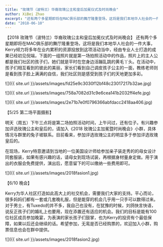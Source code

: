 ```yaml
---
title: "玫瑰节（波特兰）华裔玫瑰公主和皇后加冕仪式及时尚晚会"
author: XiBei Zhao
excerpt: "还有两个多星期即将在MAC俱乐部的舞厅隆重登场，这将是我们本地华人社会的一件大事，Kerry倾力将多年在业内累积的资源投放到这项活动当中，经由专业人士打造的成果已经初见倪端，下面的一组照片就是第一场拍照活动中的作品，照片上的主人公都是我们社区的孩子们，她们就是平时在您身边活蹦乱跳的黄毛丫头。在活动中，孩子们相互看到的彼此的美丽，家长们看到自己调皮孩子公主的一面，教练老师则是看到孩子脸上满满的自信，我们社区则是感受到孩子们的天地更加多彩。"
date: "2018-06-10"
---
```


【2018 玫瑰节（波特兰）华裔玫瑰公主和皇后加冕仪式及时尚晚会】 还有两个多星期即将在MAC俱乐部的舞厅隆重登场，这将是我们本地华人社会的一件大事，Kerry倾力将多年在业内累积的资源投放到这项活动当中，经由专业人士打造的成果已经初见倪端，下面的一组照片就是第一场拍照活动中的作品，照片上的主人公都是我们社区的孩子们，她们就是平时在您身边活蹦乱跳的黄毛丫头。在活动中，孩子们相互看到的彼此的美丽，家长们看到自己调皮孩子公主的一面，教练老师则是看到孩子脸上满满的自信，我们社区则是感受到孩子们的天地更加多彩。

![]({{ site.url }}/assets/images/fd25e9c3030f12bf48c23017217b32ae.jpg)

![]({{ site.url }}/assets/images/758a7082d31c9e6cea141b2032ff4efe.jpg)

![]({{ site.url }}/assets/images/2e71b7e0f0796366abfdacc2418aa406.jpg)

【5/25 第二场平面摄影】

明天（周五）下午三点将是第二场拍照活动时间，上午问过，还有位子。有兴趣参加评选玫瑰公主和皇后的，请加入《2018 玫瑰公主加冕暨时尚晚会》小群，具体情况与群里的兔子坡联系。目前看来，参加评选玫瑰公主的明显多于参加评选玫瑰皇后的。

在现场，Kerry特意邀请到当地的一位美国设计师给参加亲子装走秀的的母女设计同套服装，如果有感兴趣的话，请母女到现场试装，再根据身材量身定做。用于演出的衣服会免费提供，演出后，愿意留下的可以缴纳一些费用即可。

![]({{ site.url }}/assets/images/2018fasion1.jpg)

【6/10 晚会】

Kerry为华人社区打造如此高大上的社交机会，需要我们大家的支持。平心而论，很多妈妈们都有一套或几套晚礼服，但是能穿的机会几乎用一只手可以数得过来。对于男士，有Tuxedo的并不多，我自己也没有，在犹豫的时候，刘鸽快言快语，说反正孩子们的婚礼上也要用，现在添置还有适应的机会。我们的目标是能有100位社区成员参加晚宴，为表演的家长孩子们鼓掌，也为Kerry的投资有个最低保障，如果以后还会继续的话。希望参加，无鸾是否已经购票的，欢迎加入小群，购票信息也会在群中提供。

![]({{ site.url }}/assets/images/2018fasion2.jpg)
